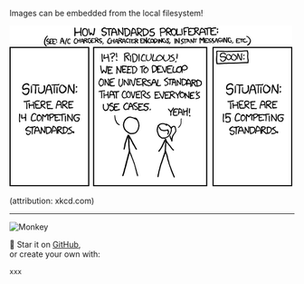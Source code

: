 Images can be embedded from the local filesystem!

![xkcd on standards](./standards.png)

(attribution: xkcd.com)

---

![Monkey](//i.imgur.com/PnbINJ6.gif)

🌟 Star it on [GitHub](//github.com/fabe/gatsby-deck),  
or create your own with:

    xxx
